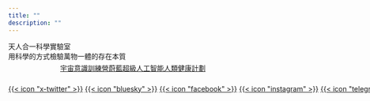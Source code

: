 ```yaml
---
title: ""
description: ""
---
```


<div class="text-cnxl-ohulab">天人合一科學實驗室</div>

<div class="text-cnxl2-ohulab">用科學的方式檢驗萬物一體的存在本質</div>

<div style="display:flex;justify-content:center;flex-wrap:wrap;padding: 4px 0px;">
<a href="/bootcamp/" target="_self" class="custom-index-cntags-ohulab">宇宙意識訓練營</a> 
<a href="https://blueyasi.org/" target="_blank" class="custom-index-cntags-ohulab">蔚藍超級人工智能</a>
<a href="https://sm.doctor/" target="_blank" class="custom-index-cntags-ohulab">人類健康計劃</a>
</div>


<div style="margin-top:20px; white-space: nowrap;">
<a href="https://x.com/BlueyASI_org" target="_blank" class="custom-icon-ohulab">{{< icon "x-twitter" >}}</a>
<a href="#" target="_blank" class="custom-icon-ohulab">{{< icon "bluesky" >}}</a>
<a href="#" target="_blank" class="custom-icon-ohulab">{{< icon "facebook" >}}</a>
<a href="#" target="_blank" class="custom-icon-ohulab">{{< icon "instagram" >}}</a>
<a href="#" target="_blank" class="custom-icon-ohulab">{{< icon "telegram" >}}</a>
<a href="#" target="_blank" class="custom-icon-ohulab">{{< icon"github" >}}</a>
</div>